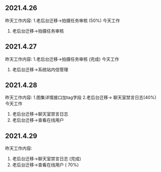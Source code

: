 ## 2021.4.26
昨天工作内容: 
  1.老后台迁移->拍摄任务审核 (50%)
 今天工作
  1. 老后台迁移->拍摄任务审核

## 2021.4.27
昨天工作内容: 
  1.老后台迁移->拍摄任务审核 (完成)
 今天工作
  1. 老后台迁移->系统站内信管理

## 2021.4.28
昨天工作内容: 
  1.图集详情接口加tag字段
  2.老后台迁移-> 聊天室禁言日志(40%)
 今天工作
  1. 老后台迁移->聊天室禁言日志
  2. 老后台迁移->查看在线用户

## 2021.4.29
昨天工作内容: 
   1. 老后台迁移->聊天室禁言日志 (完成)
   2. 老后台迁移->查看在线用户  ( 70%)